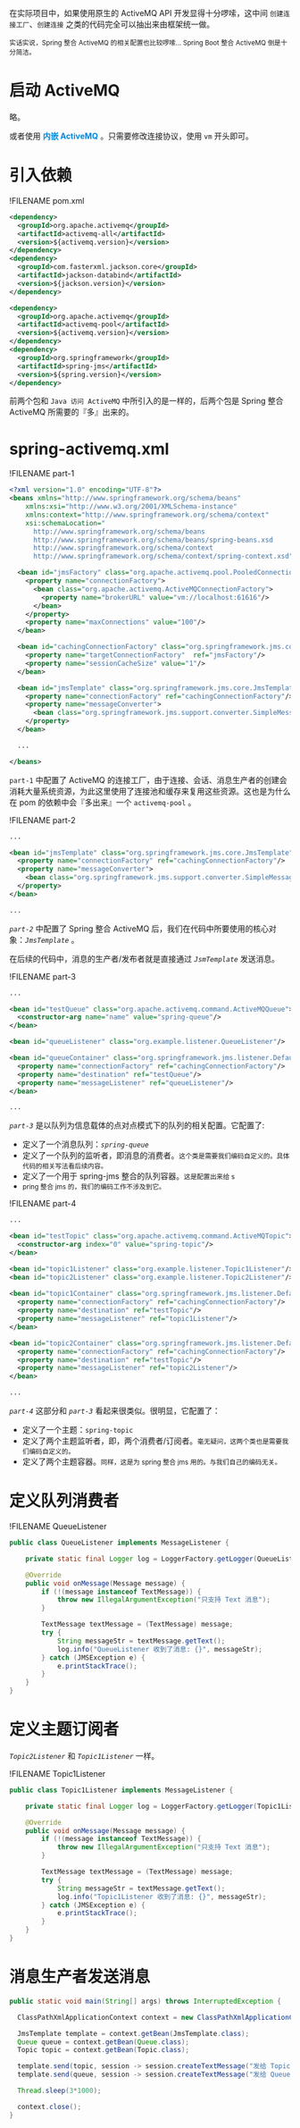 <intput type="hidden" value="Spring 整合 ActiveMQ" />

在实际项目中，如果使用原生的 ActiveMQ API 开发显得十分啰嗦，这中间 `创建连接工厂`、`创建连接` 之类的代码完全可以抽出来由框架统一做。

<small>实话实说，Spring 整合 ActiveMQ 的相关配置也比较啰嗦... Spring Boot 整合 ActiveMQ 倒是十分简洁。</small>

# 启动 ActiveMQ

略。

或者使用 <font color="#0088dd">**内嵌 ActiveMQ**</font> 。只需要修改连接协议，使用 `vm` 开头即可。

# 引入依赖

!FILENAME pom.xml
```xml
<dependency>
  <groupId>org.apache.activemq</groupId>
  <artifactId>activemq-all</artifactId>
  <version>${activemq.version}</version>
</dependency>
<dependency>
  <groupId>com.fasterxml.jackson.core</groupId>
  <artifactId>jackson-databind</artifactId>
  <version>${jackson.version}</version>
</dependency>

<dependency>
  <groupId>org.apache.activemq</groupId>
  <artifactId>activemq-pool</artifactId>
  <version>${activemq.version}</version>
</dependency>
<dependency>
  <groupId>org.springframework</groupId>
  <artifactId>spring-jms</artifactId>
  <version>${spring.version}</version>
</dependency>
```

前两个包和 `Java 访问 ActiveMQ` 中所引入的是一样的，后两个包是 Spring 整合 ActiveMQ 所需要的『多』出来的。

# spring-activemq.xml


!FILENAME part-1
```xml
<?xml version="1.0" encoding="UTF-8"?>
<beans xmlns="http://www.springframework.org/schema/beans"
    xmlns:xsi="http://www.w3.org/2001/XMLSchema-instance"
    xmlns:context="http://www.springframework.org/schema/context"
    xsi:schemaLocation="
      http://www.springframework.org/schema/beans
      http://www.springframework.org/schema/beans/spring-beans.xsd
      http://www.springframework.org/schema/context
      http://www.springframework.org/schema/context/spring-context.xsd">

  <bean id="jmsFactory" class="org.apache.activemq.pool.PooledConnectionFactory" destroy-method="stop">
    <property name="connectionFactory">
      <bean class="org.apache.activemq.ActiveMQConnectionFactory">
        <property name="brokerURL" value="vm://localhost:61616"/>
      </bean>
    </property>
    <property name="maxConnections" value="100"/>
  </bean>

  <bean id="cachingConnectionFactory" class="org.springframework.jms.connection.CachingConnectionFactory">
    <property name="targetConnectionFactory"  ref="jmsFactory"/>
    <property name="sessionCacheSize" value="1"/>
  </bean>

  <bean id="jmsTemplate" class="org.springframework.jms.core.JmsTemplate">
    <property name="connectionFactory" ref="cachingConnectionFactory"/>
    <property name="messageConverter">
      <bean class="org.springframework.jms.support.converter.SimpleMessageConverter"/>
    </property>
  </bean>

  ...

</beans>
```

`part-1` 中配置了 ActiveMQ 的连接工厂，由于连接、会话、消息生产者的创建会消耗大量系统资源，为此这里使用了连接池和缓存来复用这些资源。这也是为什么在 pom 的依赖中会『多出来』一个 `activemq-pool` 。


!FILENAME part-2
```xml
...

<bean id="jmsTemplate" class="org.springframework.jms.core.JmsTemplate">
  <property name="connectionFactory" ref="cachingConnectionFactory"/>
  <property name="messageConverter">
    <bean class="org.springframework.jms.support.converter.SimpleMessageConverter"/>
  </property>
</bean>

...
```

*`part-2`* 中配置了 Spring 整合 ActiveMQ 后，我们在代码中所要使用的核心对象：*`JmsTemplate`* 。

在后续的代码中，消息的生产者/发布者就是直接通过 *`JsmTemplate`* 发送消息。


!FILENAME part-3
```xml
...

<bean id="testQueue" class="org.apache.activemq.command.ActiveMQQueue">
  <constructor-arg name="name" value="spring-queue"/>
</bean>

<bean id="queueListener" class="org.example.listener.QueueListener"/>

<bean id="queueContainer" class="org.springframework.jms.listener.DefaultMessageListenerContainer">
  <property name="connectionFactory" ref="cachingConnectionFactory"/>
  <property name="destination" ref="testQueue"/>
  <property name="messageListener" ref="queueListener"/>
</bean>

...
```

*`part-3`* 是以队列为信息载体的点对点模式下的队列的相关配置。它配置了:

- 定义了一个消息队列：*`spring-queue`*
- 定义了一个队列的监听者，即消息的消费者。<small>这个类是需要我们编码自定义的。具体代码的相关写法看后续内容。</small>
- 定义了一个用于 spring-jms 整合的队列容器。<small>这是配置出来给 s
- pring 整合 jms 的，我们的编码工作不涉及到它。</small>

!FILENAME part-4
```xml
...

<bean id="testTopic" class="org.apache.activemq.command.ActiveMQTopic">
  <constructor-arg index="0" value="spring-topic"/>
</bean>

<bean id="topic1Listener" class="org.example.listener.Topic1Listener"/>
<bean id="topic2Listener" class="org.example.listener.Topic2Listener"/>
    
<bean id="topic1Container" class="org.springframework.jms.listener.DefaultMessageListenerContainer">
  <property name="connectionFactory" ref="cachingConnectionFactory"/>
  <property name="destination" ref="testTopic"/>
  <property name="messageListener" ref="topic1Listener"/>
</bean>

<bean id="topic2Container" class="org.springframework.jms.listener.DefaultMessageListenerContainer">
  <property name="connectionFactory" ref="cachingConnectionFactory"/>
  <property name="destination" ref="testTopic"/>
  <property name="messageListener" ref="topic2Listener"/>
</bean>

...
```

*`part-4`* 这部分和 *`part-3`* 看起来很类似。很明显，它配置了：

- 定义了一个主题：`spring-topic`
- 定义了两个主题监听者，即，两个消费者/订阅者。<small>毫无疑问，这两个类也是需要我们编码自定义的。</small>
- 定义了两个主题容器。<small>同样，这是为 spring 整合 jms 用的。与我们自己的编码无关。</small>

# 定义队列消费者

!FILENAME QueueListener
```java
public class QueueListener implements MessageListener {

    private static final Logger log = LoggerFactory.getLogger(QueueListener.class);

    @Override
    public void onMessage(Message message) {
        if (!(message instanceof TextMessage)) {
            throw new IllegalArgumentException("只支持 Text 消息");
        }

        TextMessage textMessage = (TextMessage) message;
        try {
            String messageStr = textMessage.getText();
            log.info("QueueListener 收到了消息: {}", messageStr);
        } catch (JMSException e) {
            e.printStackTrace();
        }
    }
}
```

# 定义主题订阅者


*`Topic2Listener`* 和 *`Topic1Listener`* 一样。

!FILENAME Topic1Listener
```java
public class Topic1Listener implements MessageListener {

    private static final Logger log = LoggerFactory.getLogger(Topic1Listener.class);

    @Override
    public void onMessage(Message message) {
        if (!(message instanceof TextMessage)) {
            throw new IllegalArgumentException("只支持 Text 消息");
        }

        TextMessage textMessage = (TextMessage) message;
        try {
            String messageStr = textMessage.getText();
            log.info("Topic1Listener 收到了消息: {}", messageStr);
        } catch (JMSException e) {
            e.printStackTrace();
        }
    }
}
```

# 消息生产者发送消息

```java
public static void main(String[] args) throws InterruptedException {

  ClassPathXmlApplicationContext context = new ClassPathXmlApplicationContext("spring-activemq.xml");

  JmsTemplate template = context.getBean(JmsTemplate.class);
  Queue queue = context.getBean(Queue.class);
  Topic topic = context.getBean(Topic.class);

  template.send(topic, session -> session.createTextMessage("发给 Topic 的消息"));
  template.send(queue, session -> session.createTextMessage("发给 Queue 的消息"));

  Thread.sleep(3*1000);

  context.close();
}
```